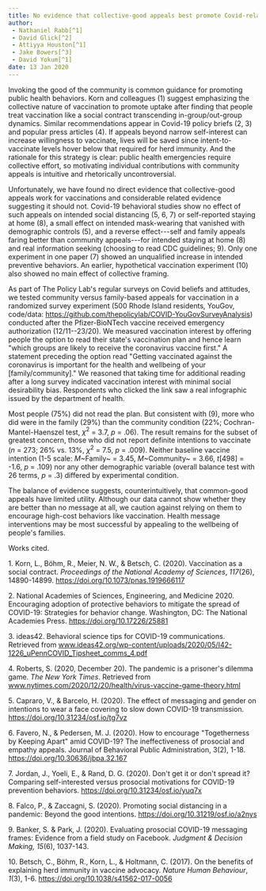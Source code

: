 ```yaml
--- 
title: No evidence that collective-good appeals best promote Covid-related health behaviors
author:
 - Nathaniel Rabb[^1]
 - David Glick[^2]
 - Attiyya Houston[^1]
 - Jake Bowers[^3] 
 - David Yokum[^1]
date: 13 Jan 2020
---
```


[^1]: The Policy Lab at Brown University
[^2]: The Policy Lab at Brown University & Department of Political Science, Boston University
[^3]: The Policy Lab at Brown University & Departments of Political Science and Statistics, University of Illinois,
Urbana-Champaign

Invoking the good of the community is common guidance for promoting public
health behaviors. Korn and colleagues (1) suggest emphasizing the collective
nature of vaccination to promote uptake after finding that people treat
vaccination like a social contract transcending in-group/out-group dynamics.
Similar recommendations appear in Covid-19 policy briefs (2, 3) and popular
press articles (4). If appeals beyond narrow self-interest can increase
willingness to vaccinate, lives will be saved since intent-to-vaccinate levels
hover below that required for herd immunity. And the rationale for this
strategy is clear: public health emergencies require collective effort, so
motivating individual contributions with community appeals is intuitive and
rhetorically uncontroversial.

Unfortunately, we have found no direct evidence that collective-good
appeals work for vaccinations and considerable related evidence
suggesting it should not. Covid-19 behavioral studies show no effect of
such appeals on intended social distancing (5, 6, 7) or self-reported
staying at home (8), a small effect on intended mask-wearing that
vanished with demographic controls (5), and a reverse effect---self and
family appeals faring better than community appeals---for intended
staying at home (8) and real information seeking (choosing to read CDC
guidelines; 9). Only one experiment in one paper (7) showed an
unqualified increase in intended preventive behaviors. An earlier,
hypothetical vaccination experiment (10) also showed no main effect of
collective framing.

As part of The Policy Lab's regular surveys on Covid beliefs and
attitudes, we tested community versus family-based appeals for
vaccination in a randomized survey experiment (500 Rhode Island
residents, YouGov, code/data:
https://github.com/thepolicylab/COVID-YouGovSurveyAnalysis) conducted
after the Pfizer-BioNTech vaccine received emergency authorization
(12/11--23/20). We measured vaccination interest by offering people the
option to read their state's vaccination plan and hence learn "which
groups are likely to receive the coronavirus vaccine first." A statement
preceding the option read "Getting vaccinated against the coronavirus is
important for the health and wellbeing of your \[family/community\]." We
reasoned that taking time for additional reading after a long survey
indicated vaccination interest with minimal social desirability bias.
Respondents who clicked the link saw a real infographic issued by the
department of health.

Most people (75%) did not read the plan. But consistent with (9), more
who did were in the family (29%) than the community condition (22%;
Cochran-Mantel-Haenszel test, $\chi^2$ = 3.7, *p* = .06). The result remains
for the subset of greatest concern, those who did not report definite
intentions to vaccinate (*n* = 273; 26% vs. 13%, $\chi^2$ = 7.5, *p* =
.009). Neither baseline vaccine intention (1-5 scale: *M*~Family~ =
3.45, *M*~Community~ = 3.66, *t*\[498\] = -1.6, *p* = .109) nor any
other demographic variable (overall balance test with 26 terms, *p* =
.3) differed by experimental condition.

The balance of evidence suggests, counterintuitively, that common-good
appeals have limited utility. Although our data cannot show whether they
are better than no message at all, we caution against relying on them to
encourage high-cost behaviors like vaccination. Health message
interventions may be most successful by appealing to the wellbeing of
people's families.

Works cited.

1\. Korn, L., Böhm, R., Meier, N. W., & Betsch, C. (2020). Vaccination
as a social contract. *Proceedings of the National Academy of Sciences*,
*117*(26), 14890-14899. https://doi.org/10.1073/pnas.1919666117

2\. National Academies of Sciences, Engineering, and Medicine 2020.
Encouraging adoption of protective behaviors to mitigate the spread of
COVID-19: Strategies for behavior change. Washington, DC: The National
Academies Press. https://doi.org/10.17226/25881

3\. ideas42. Behavioral science tips for COVID-19 communications.
Retrieved from
www.ideas42.org/wp-content/uploads/2020/05/I42-1226_uPennCOVID_Tipsheet_comms_4.pdf

4\. Roberts, S. (2020, December 20). The pandemic is a prisoner's
dilemma game. *The New York Times*. Retrieved from
www.nytimes.com/2020/12/20/health/virus-vaccine-game-theory.html

5\. Capraro, V., & Barcelo, H. (2020). The effect of messaging and
gender on intentions to wear a face covering to slow down COVID-19
transmission. https://doi.org/10.31234/osf.io/tg7vz

6\. Favero, N., & Pedersen, M. J. (2020). How to encourage "Togetherness by Keeping Apart" amid COVID-19? The ineffectiveness of prosocial and empathy appeals. Journal of Behavioral Public Administration, 3(2), 1-18. https://doi.org/10.30636/jbpa.32.167

7\. Jordan, J., Yoeli, E., & Rand, D. G. (2020). Don't get it or don't
spread it? Comparing self-interested versus prosocial motivations for
COVID-19 prevention behaviors. https://doi.org/10.31234/osf.io/yuq7x

8\. Falco, P., & Zaccagni, S. (2020). Promoting social distancing in a
pandemic: Beyond the good intentions.
https://doi.org/10.31219/osf.io/a2nys

9\. Banker, S. & Park, J. (2020). Evaluating prosocial COVID-19
messaging frames: Evidence from a field study on Facebook. *Judgment &
Decision Making, 15*(6), 1037-143.

10\. Betsch, C., Böhm, R., Korn, L., & Holtmann, C. (2017). On the
benefits of explaining herd immunity in vaccine advocacy. *Nature Human
Behaviour*, *1*(3), 1-6. https://doi.org/10.1038/s41562-017-0056

